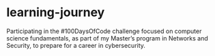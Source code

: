 # learning-journey
Participating in the #100DaysOfCode challenge focused on computer science fundamentals, as part of my Master’s program in Networks and Security, to prepare for a career in cybersecurity.
